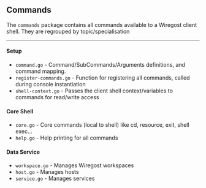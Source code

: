 ## Commands

The `commands` package contains all commands available to a Wiregost client shell. 
They are regrouped by topic/specialisation

----
#### Setup
* `command.go`              - Command/SubCommands/Arguments definitions, and command mapping.
* `register-commands.go`    - Function for registering all commands, called during console instantiation
* `shell-context.go`        - Passes the client shell context/variables to commands for read/write access

#### Core Shell 
* `core.go`                 - Core commands (local to shell) like cd, resource, exit, shell exec...
* `help.go`                 - Help printing for all commands

#### Data Service
* `workspace.go`            - Manages Wiregost workspaces
* `host.go`                 - Manages hosts
* `service.go`              - Manages services
